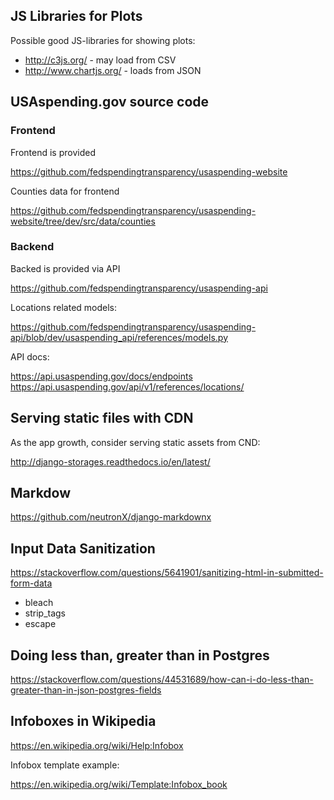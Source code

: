 ## JS Libraries for Plots

Possible good JS-libraries for showing plots:

- http://c3js.org/ - may load from CSV
- http://www.chartjs.org/ - loads from JSON


## USAspending.gov source code

### Frontend

Frontend is provided

https://github.com/fedspendingtransparency/usaspending-website

Counties data for frontend

https://github.com/fedspendingtransparency/usaspending-website/tree/dev/src/data/counties

### Backend

Backed is provided via API

https://github.com/fedspendingtransparency/usaspending-api

Locations related models:

https://github.com/fedspendingtransparency/usaspending-api/blob/dev/usaspending_api/references/models.py

API docs:

https://api.usaspending.gov/docs/endpoints
https://api.usaspending.gov/api/v1/references/locations/


## Serving static files with CDN

As the app growth, consider serving static assets from CND:

http://django-storages.readthedocs.io/en/latest/

## Markdow

https://github.com/neutronX/django-markdownx

## Input Data Sanitization

https://stackoverflow.com/questions/5641901/sanitizing-html-in-submitted-form-data

- bleach
- strip_tags
- escape

## Doing less than, greater than in Postgres

https://stackoverflow.com/questions/44531689/how-can-i-do-less-than-greater-than-in-json-postgres-fields


## Infoboxes in Wikipedia

https://en.wikipedia.org/wiki/Help:Infobox

Infobox template example:

https://en.wikipedia.org/wiki/Template:Infobox_book
